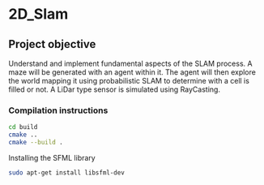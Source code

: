 # 2D_Slam

## Project objective
Understand and implement fundamental aspects of the SLAM process. A maze will be generated with an agent within it. The agent will then explore the world mapping it using probabilistic SLAM to determine with a cell is filled or not. A LiDar type sensor is simulated using RayCasting.

### Compilation instructions
```bash
cd build
cmake ..
cmake --build .
```


Installing the SFML library
```bash
sudo apt-get install libsfml-dev
```
